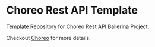 # Choreo Rest API Template
Template Repository for Choreo Rest API Ballerina Project.

Checkout [Choreo](https://wso2.com/choreo) for more details.